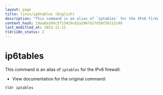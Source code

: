 ```yaml
---
layout: page
title: linux/ip6tables (English)
description: "This command is an alias of `iptables` for the IPv6 firewall."
content_hash: 19aa0a29dc5713429c82a2967d17d38f56112c09
last_modified_at: 2023-11-12
tldri18n_status: 2
---
```

# ip6tables

This command is an alias of `iptables` for the IPv6 firewall.

- View documentation for the original command:

`tldr iptables`
